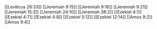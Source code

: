 [[Leviticus 26:33]]
[[Jeremiah 9:15]]
[[Jeremiah 9:16]]
[[Jeremiah 9:21]]
[[Jeremiah 15:2]]
[[Jeremiah 24:10]]
[[Jeremiah 38:2]]
[[Ezekiel 4:1]]
[[Ezekiel 4:7]]
[[Ezekiel 4:8]]
[[Ezekiel 5:12]]
[[Ezekiel 12:14]]
[[Amos 9:2]]
[[Amos 9:4]]
